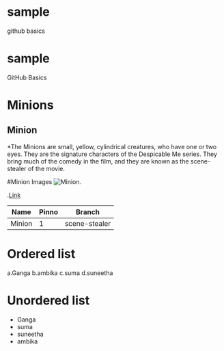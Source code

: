 # sample
github basics
# sample
GitHub Basics
# Minions
## Minion
 
 
  *The Minions are small, yellow, cylindrical creatures, who have one or two eyes. They are the signature characters of the Despicable Me series. They bring much of the comedy in the film, and they are known as the scene-stealer of the movie.

#Minion Images
![Minion.](https://cms.qz.com/wp-content/uploads/2015/07/screen-shot-2015-07-21-at-5-08-00-pm.png?quality=75&strip=all&w=410&h=230)

.[Link](https://github.com/LE001Ganga/ReactJs)

|Name |Pinno |Branch|
|-----|------|------|
|Minion|1|scene-stealer|

# Ordered list
 a.Ganga
 b.ambika
 c.suma
 d.suneetha
# Unordered list
- Ganga
- suma
- suneetha
- ambika
